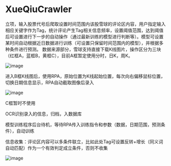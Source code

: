 # XueQiuCrawler
立项，输入股票代号后爬取设置时间范围内该股雪球的评论区内容，用户指定输入相应关键字作为Tag，统计评论产生Tag相关信息频率，设置阈值范围，达到阈值后可设置进行下一步的自动操作（通过最新训练的模型进行判断等）。模型可设置某时间自动根据近日数据进行训练（可设置只保留时间范围内的模型），并根据多种条件进行预测。
数据来源部分，雪球支持直接下载K线图片，操作区分为三块（红框A，蓝框B，黄框C），目前A框暂定使用分时，日K，周K。

![image](https://github.com/user-attachments/assets/30504448-dcb6-4858-b8c3-0c7989755502)

进入B框K线图后，使用RPA，原始位置为K线起始位置，每次向右偏移鼠标位置，切换日期信息显示，RPA自动截取图像后录入

![image](https://github.com/user-attachments/assets/4d9a962f-8b4e-4406-a177-ed6c4888f9c1)

C框暂时不使用

OCR识别录入的信息，归档，入数据库

模型训练程序后台待机，等待RPA传入训练指令和参数（数据，日期范围，预测条件），自动训练

信息收集：评论区内容可以多条件联立，比如此处Tag可设置反转+增长（同义词自动匹配）作为一个有效判定成立条件，否则不收集

![image](https://github.com/user-attachments/assets/4cd15591-1088-4b9a-be75-7783c59214ec)


